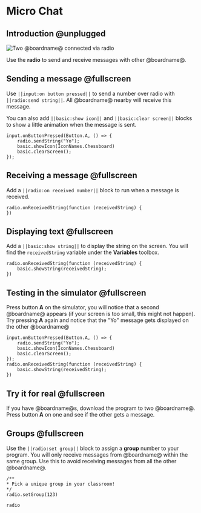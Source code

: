 # Micro Chat

## Introduction @unplugged

![Two @boardname@ connected via radio](/static/mb/projects/a9-radio.png)

Use the **radio** to send and receive messages with other @boardname@.

## Sending a message @fullscreen

Use ``||input:on button pressed||`` to send a number over radio with ``||radio:send string||``.
All @boardname@ nearby will receive this message.

You can also add ``||basic:show icon||`` and ``||basic:clear screen||`` blocks to show a little animation when the message is sent.

```blocks
input.onButtonPressed(Button.A, () => {
    radio.sendString("Yo");
    basic.showIcon(IconNames.Chessboard)
    basic.clearScreen();
});
```

## Receiving a message @fullscreen

Add a ``||radio:on received number||`` block to run when a message is received. 

```blocks
radio.onReceivedString(function (receivedString) {
})
```

## Displaying text @fullscreen

Add a ``||basic:show string||`` to display the string on the screen. You will find the ``receivedString`` variable
under the **Variables** toolbox.

```blocks
radio.onReceivedString(function (receivedString) {
    basic.showString(receivedString);
})
```

## Testing in the simulator @fullscreen

Press button **A** on the simulator, you will notice that a second @boardname@ appears (if your screen is too small, this might not happen). Try pressing **A** again and notice that the "Yo" message gets displayed on the other @boardname@

```blocks
input.onButtonPressed(Button.A, () => {
    radio.sendString("Yo");
    basic.showIcon(IconNames.Chessboard)
    basic.clearScreen();
});
radio.onReceivedString(function (receivedString) {
    basic.showString(receivedString);
})
```

## Try it for real @fullscreen

If you have @boardname@s, download the program to two @boardname@. Press button **A** on one and see if the other gets a message.

## Groups @fullscreen

Use the ``||radio:set group||`` block to assign a **group** number to your program. You will only receive messages from @boardname@ within the same group. Use this to avoid receiving messages from all the other @boardname@.

```blocks
/**
* Pick a unique group in your classroom!
*/
radio.setGroup(123)
```


```package
radio
```
